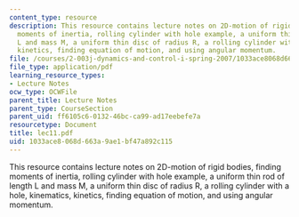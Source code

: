 ```yaml
---
content_type: resource
description: This resource contains lecture notes on 2D-motion of rigid bodies, finding
  moments of inertia, rolling cylinder with hole example, a uniform thin rod of length
  L and mass M, a uniform thin disc of radius R, a rolling cylinder with a hole, kinematics,
  kinetics, finding equation of motion, and using angular momentum.
file: /courses/2-003j-dynamics-and-control-i-spring-2007/1033ace8068d663a9ae1bf47a892c115_lec11.pdf
file_type: application/pdf
learning_resource_types:
- Lecture Notes
ocw_type: OCWFile
parent_title: Lecture Notes
parent_type: CourseSection
parent_uid: ff6105c6-0132-46bc-ca99-ad17eebefe7a
resourcetype: Document
title: lec11.pdf
uid: 1033ace8-068d-663a-9ae1-bf47a892c115
---
```

This resource contains lecture notes on 2D-motion of rigid bodies, finding moments of inertia, rolling cylinder with hole example, a uniform thin rod of length L and mass M, a uniform thin disc of radius R, a rolling cylinder with a hole, kinematics, kinetics, finding equation of motion, and using angular momentum.

